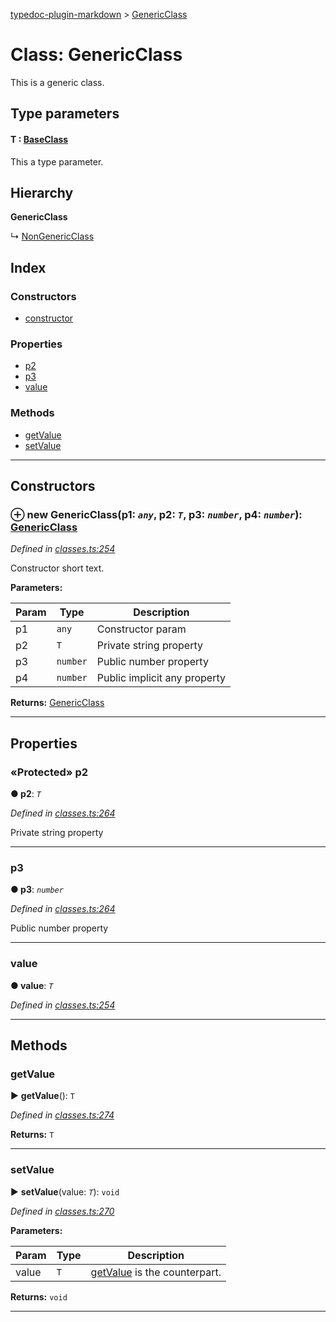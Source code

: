 [typedoc-plugin-markdown](../README.md) > [GenericClass](../classes/genericclass.md)



# Class: GenericClass


This is a generic class.

## Type parameters
#### T :  [BaseClass](baseclass.md)

This a type parameter.

## Hierarchy

**GenericClass**

↳  [NonGenericClass](nongenericclass.md)








## Index

### Constructors

* [constructor](genericclass.md#markdown-header-constructor)


### Properties

* [p2](genericclass.md#markdown-header-protected-p2)
* [p3](genericclass.md#markdown-header-p3)
* [value](genericclass.md#markdown-header-value)


### Methods

* [getValue](genericclass.md#markdown-header-getvalue)
* [setValue](genericclass.md#markdown-header-setvalue)



---
## Constructors



### ⊕ **new GenericClass**(p1: *`any`*, p2: *`T`*, p3: *`number`*, p4: *`number`*): [GenericClass](genericclass.md)


*Defined in [classes.ts:254](https://bitbucket.org/owner/repository_name/src/master/src/classes.ts?fileviewer&amp;#x3D;file-view-default#classes.ts-254)*



Constructor short text.


**Parameters:**

| Param | Type | Description |
| ------ | ------ | ------ |
| p1 | `any`   |  Constructor param |
| p2 | `T`   |  Private string property |
| p3 | `number`   |  Public number property |
| p4 | `number`   |  Public implicit any property |





**Returns:** [GenericClass](genericclass.md)

---


## Properties


### «Protected» p2

**●  p2**:  *`T`* 

*Defined in [classes.ts:264](https://bitbucket.org/owner/repository_name/src/master/src/classes.ts?fileviewer&amp;#x3D;file-view-default#classes.ts-264)*



Private string property




___



###  p3

**●  p3**:  *`number`* 

*Defined in [classes.ts:264](https://bitbucket.org/owner/repository_name/src/master/src/classes.ts?fileviewer&amp;#x3D;file-view-default#classes.ts-264)*



Public number property




___



###  value

**●  value**:  *`T`* 

*Defined in [classes.ts:254](https://bitbucket.org/owner/repository_name/src/master/src/classes.ts?fileviewer&amp;#x3D;file-view-default#classes.ts-254)*





___


## Methods


###  getValue

► **getValue**(): `T`



*Defined in [classes.ts:274](https://bitbucket.org/owner/repository_name/src/master/src/classes.ts?fileviewer&amp;#x3D;file-view-default#classes.ts-274)*





**Returns:** `T`





___



###  setValue

► **setValue**(value: *`T`*): `void`



*Defined in [classes.ts:270](https://bitbucket.org/owner/repository_name/src/master/src/classes.ts?fileviewer&amp;#x3D;file-view-default#classes.ts-270)*




**Parameters:**

| Param | Type | Description |
| ------ | ------ | ------ |
| value | `T`   |  [getValue](genericclass.md#markdown-header-getvalue) is the counterpart. |





**Returns:** `void`





___


